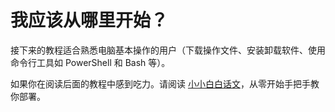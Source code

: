 # 我应该从哪里开始？

接下来的教程适合熟悉电脑基本操作的用户（下载操作文件、安装卸载软件、使用命令行工具如 PowerShell 和 Bash 等）。

如果你在阅读后面的教程中感到吃力。请阅读 [小小白白话文](/level-0/)，从零开始手把手教你部署。
